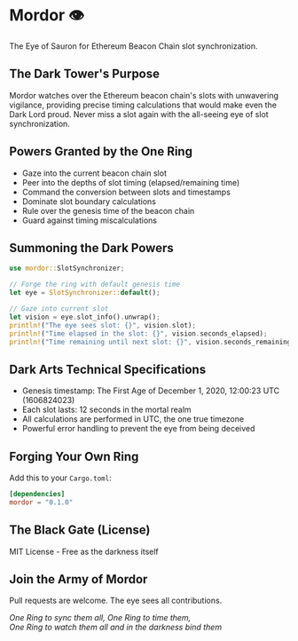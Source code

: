 # Mordor 👁

The Eye of Sauron for Ethereum Beacon Chain slot synchronization.

## The Dark Tower's Purpose

Mordor watches over the Ethereum beacon chain's slots with unwavering vigilance, providing precise timing calculations that would make even the Dark Lord proud. Never miss a slot again with the all-seeing eye of slot synchronization.

## Powers Granted by the One Ring

- Gaze into the current beacon chain slot
- Peer into the depths of slot timing (elapsed/remaining time)
- Command the conversion between slots and timestamps
- Dominate slot boundary calculations
- Rule over the genesis time of the beacon chain
- Guard against timing miscalculations

## Summoning the Dark Powers

```rust
use mordor::SlotSynchronizer;

// Forge the ring with default genesis time
let eye = SlotSynchronizer::default();

// Gaze into current slot
let vision = eye.slot_info().unwrap();
println!("The eye sees slot: {}", vision.slot);
println!("Time elapsed in the slot: {}", vision.seconds_elapsed);
println!("Time remaining until next slot: {}", vision.seconds_remaining);
```

## Dark Arts Technical Specifications

- Genesis timestamp: The First Age of December 1, 2020, 12:00:23 UTC (1606824023)
- Each slot lasts: 12 seconds in the mortal realm
- All calculations are performed in UTC, the one true timezone
- Powerful error handling to prevent the eye from being deceived

## Forging Your Own Ring

Add this to your `Cargo.toml`:

```toml
[dependencies]
mordor = "0.1.0"
```

## The Black Gate (License)

MIT License - Free as the darkness itself

## Join the Army of Mordor

Pull requests are welcome. The eye sees all contributions.

*One Ring to sync them all, One Ring to time them,  
One Ring to watch them all and in the darkness bind them*